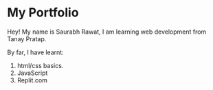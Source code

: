  # My Portfolio

 Hey! My name is Saurabh Rawat, I am learning web development from Tanay Pratap.

 By far, I have learnt:
 1. html/css basics.
 2. JavaScript
 3. Replit.com


